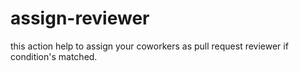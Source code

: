 # assign-reviewer
this action help to assign your coworkers as pull request reviewer if condition's matched.

